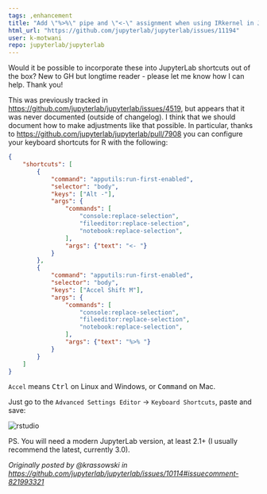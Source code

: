 ```yaml
---
tags: ,enhancement
title: "Add \"%>%\" pipe and \"<-\" assignment when using IRkernel in JupyterLab"
html_url: "https://github.com/jupyterlab/jupyterlab/issues/11194"
user: k-motwani
repo: jupyterlab/jupyterlab
---
```


Would it be possible to incorporate these into JupyterLab shortcuts out of the box? New to GH but longtime reader - please let me know how I can help. Thank you!


This was previously tracked in https://github.com/jupyterlab/jupyterlab/issues/4519, but appears that it was never documented (outside of changelog). I think that we should document how to make adjustments like that possible. In particular, thanks to https://github.com/jupyterlab/jupyterlab/pull/7908 you can configure your keyboard shortcuts for R with the following:

```json
{
    "shortcuts": [
        {
            "command": "apputils:run-first-enabled",
            "selector": "body",
            "keys": ["Alt -"],
            "args": {
                "commands": [
                    "console:replace-selection",
                    "fileeditor:replace-selection",
                    "notebook:replace-selection",
                ],
                "args": {"text": "<- "}
            }
        },
        {
            "command": "apputils:run-first-enabled",
            "selector": "body",
            "keys": ["Accel Shift M"],
            "args": {
                "commands": [
                    "console:replace-selection",
                    "fileeditor:replace-selection",
                    "notebook:replace-selection",
                ],
                "args": {"text": "%>% "}
            }
        }
    ]
}
```

`Accel` means <kbd>Ctrl</kbd> on Linux and Windows, or <kbd>Command</kbd> on Mac.

Just go to the `Advanced Settings Editor` -> `Keyboard Shortcuts`, paste and save:

![rstudio](https://user-images.githubusercontent.com/5832902/115147572-88a24e00-a053-11eb-9a2e-2b44cece41d4.gif)

PS. You will need a modern JupyterLab version, at least 2.1+ (I usually recommend the latest, currently 3.0).

_Originally posted by @krassowski in https://github.com/jupyterlab/jupyterlab/issues/10114#issuecomment-821993321_